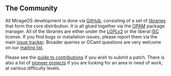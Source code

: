 ## The Community

All MirageOS development is done via [GitHub](https://github.com), consisting of
a set of [libraries](https://github.com/mirage) that form the core
distribution.  It is all glued together via the [OPAM](https://opam.ocaml.org)
package manager.  All of the libraries are either under the [LGPLv2](http://www.gnu.org/licenses/lgpl-2.1.html)
or the liberal [ISC](http://en.wikipedia.org/wiki/ISC_license) license.
If you find bugs or installation issues, please report them via the main
[issue tracker](https://github.com/mirage/mirage/issues).  Broader
queries or OCaml questions are very welcome on our [mailing list](http://lists.xenproject.org/cgi-bin/mailman/listinfo/mirageos-devel).

Please see the [guide to contributions](http://openmirage.org/wiki/contributing) if
you wish to submit a patch.  There is also a list of [pioneer projects](https://github.com/mirage/mirage-www/wiki/Pioneer-Projects) if you are looking for an area in need of work, at various difficulty levels.
